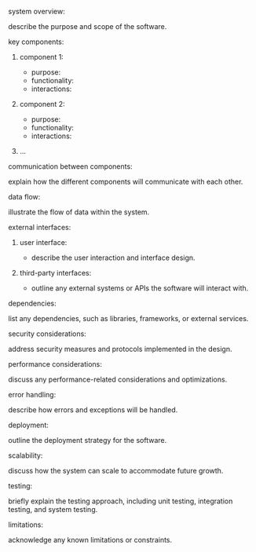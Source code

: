 system overview:

describe the purpose and scope of the software.

key components:

1. component 1:

   - purpose:
   - functionality:
   - interactions:

2. component 2:

   - purpose:
   - functionality:
   - interactions:

3. ...

communication between components:

explain how the different components will communicate with each other.

data flow:

illustrate the flow of data within the system.

external interfaces:

1. user interface:

   - describe the user interaction and interface design.

2. third-party interfaces:
   - outline any external systems or APIs the software will interact with.

dependencies:

list any dependencies, such as libraries, frameworks, or external services.

security considerations:

address security measures and protocols implemented in the design.

performance considerations:

discuss any performance-related considerations and optimizations.

error handling:

describe how errors and exceptions will be handled.

deployment:

outline the deployment strategy for the software.

scalability:

discuss how the system can scale to accommodate future growth.

testing:

briefly explain the testing approach, including unit testing, integration testing, and system testing.

limitations:

acknowledge any known limitations or constraints.
